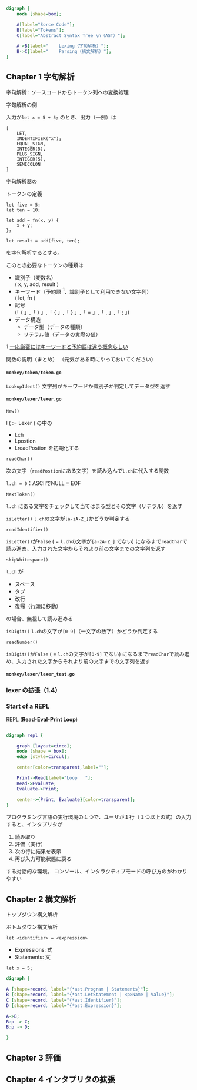 
```dot
digraph {
    node [shape=box];

    A[label="Sorce Code"];
    B[label="Tokens"];
    C[label="Abstract Syntax Tree \n（AST）"];

    A->B[label="    Lexing（字句解析）"];
    B->C[label="    Parsing（構文解析）"];
}
```

## Chapter 1 字句解析

字句解析
: ソースコードからトークン列への変換処理


字句解析の例

入力が`let x = 5 + 5;` のとき、出力（一例）は
```
[
    LET,
    INDENTIFIER("x");
    EQUAL_SIGN,
    INTEGER(5),
    PLUS_SIGN,
    INTEGER(5),
    SEMICOLON
]
```

字句解析器の


トークンの定義

```
let five = 5;
let ten = 10;

let add = fn(x, y) {
    x + y;
};

let result = add(five, ten);
```
を字句解析するとする。

このとき必要なトークンの種類は
- 識別子（変数名）<br>
    ( x, y, add, result )
- キーワード（予約語 $^1$、識別子として利用できない文字列）<br>
    ( let, fn )
- 記号<br>
    (「 ( 」,「 ) 」,「 { 」,「 } 」,「 = 」,「 , 」,「 ; 」)
- データ構造
    - データ型（データの種類）
    - リテラル値（データの実際の値）

1 [一応厳密にはキーワードと予約語は違う概念らしい](https://ja.wikipedia.org/wiki/予約語)


関数の説明（まとめ）
（元気がある時にやっておいてください）


#### `monkey/token/token.go`

`LookupIdent()`
文字列がキーワードか識別子か判定してデータ型を返す


#### `monkey/lexer/lexer.go`

`New()`

l ( := Lexer ) の中の
- l.ch
- l.postion
- l.readPostion
を初期化する

`readChar()`

次の文字（`readPostion`にある文字）を読み込んで`l.ch`に代入する関数

`l.ch = 0`：ASCIIでNULL = EOF


`NextToken()`

`l.ch` にある文字をチェックして当てはまる型とその文字（リテラル）を返す


`isLetter()`
`l.ch`の文字が`[a-zA-Z_]`かどうか判定する

`readIdentifier()`

`isLetter()`が`False` ( = `l.ch`の文字が`[a-zA-Z_]` でない) になるまで`readChar`で読み進め、入力された文字からそれより前の文字までの文字列を返す

`skipWhitespace()`

`l.ch` が
- スペース
- タブ
- 改行
- 復帰（行頭に移動）

の場合、無視して読み進める

`isDigit()`
`l.ch`の文字が`[0-9]`（一文字の数字）かどうか判定する

`readNumber()`

`isDigit()`が`False` ( = `l.ch`の文字が`[0-9]` でない) になるまで`readChar`で読み進め、入力された文字からそれより前の文字までの文字列を返す


#### `monkey/lexer/lexer_test.go`

### lexer の拡張（1.4）

### Start of  a REPL

REPL (**Read-Eval-Print Loop**)

```dot

digraph repl {

    graph [layout=circo];
    node [shape = box];
    edge [style=circul];

    center[color=transparent,label=""];

    Print->Read[label="Loop   "];
    Read->Evaluate;
    Evaluate->Print;

    center->{Print, Evaluate}[color=transparent];
}
```
プログラミング言語の実行環境の１つで、ユーザが１行（１つ以上の式）の入力すると、インタプリタが
1. 読み取り
2. 評価（実行）
3. 次の行に結果を表示
4. 再び入力可能状態に戻る

する対話的な環境。
コンソール、インタラクティブモードの呼び方のがわかりやすい


## Chapter 2 構文解析

トップダウン構文解析

ボトムダウン構文解析


`let <identifier> = <expression>`

- Expressions: 式
- Statements: 文

`let x = 5;`

```dot
digraph {

A [shape=record, label="{*ast.Program | Statements}"];
B [shape=record, label="{*ast.LetStatement | <p>Name | Value}"];
C [shape=record, label="{*ast.Identifier}"];
D [shape=record, label="{*ast.Expression}"];

A->B;
B:p -> C;
B:p -> D;

}
```



## Chapter 3 評価


## Chapter 4 インタプリタの拡張

